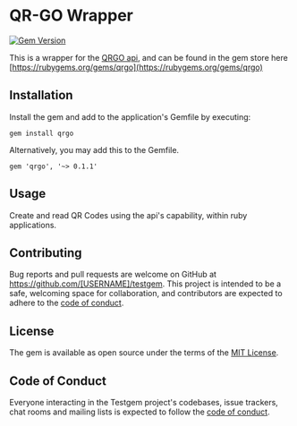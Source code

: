 # QR-GO Wrapper
[![Gem Version](https://badge.fury.io/rb/qrgo.svg)](https://badge.fury.io/rb/qrgo)

This is a wrapper for the [QRGO api](https://goqr.me/), and can be found in the gem store here [https://rubygems.org/gems/qrgo](https://rubygems.org/gems/qrgo)

## Installation


Install the gem and add to the application's Gemfile by executing:

    gem install qrgo

Alternatively, you may add this to the Gemfile.

    gem 'qrgo', '~> 0.1.1'

## Usage

Create and read QR Codes using the api's capability, within ruby applications.

## Contributing

Bug reports and pull requests are welcome on GitHub at https://github.com/[USERNAME]/testgem. This project is intended to be a safe, welcoming space for collaboration, and contributors are expected to adhere to the [code of conduct](https://github.com/[USERNAME]/testgem/blob/master/CODE_OF_CONDUCT.md).

## License

The gem is available as open source under the terms of the [MIT License](https://opensource.org/licenses/MIT).

## Code of Conduct

Everyone interacting in the Testgem project's codebases, issue trackers, chat rooms and mailing lists is expected to follow the [code of conduct](https://github.com/[USERNAME]/testgem/blob/master/CODE_OF_CONDUCT.md).
